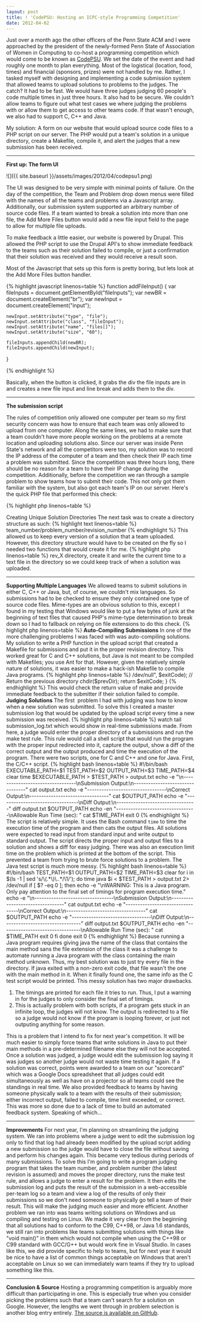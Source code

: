 ```yaml
---
layout: post
title: ! 'CodePSU: Hosting an ICPC-style Programming Competition'
date: 2012-04-02
---
```


Just over a month ago the other officers of the Penn State ACM and I were approached by the president of the newly-formed Penn State of Association of Women in Computing to co-host a programming competition which would come to be known as <a title="CodePSU" href="http://acm.psu.edu/codepsu">CodePSU</a>. We set the date of the event and had roughly one month to plan everything. Most of the logistical (location, food, times) and financial (sponsors, prizes) were not handled by me. Rather, I tasked myself with designing and implementing a code submission system that allowed teams to upload solutions to problems to the judges. The catch? It had to be fast. We would have three judges judging 60 people's code multiple times in just three hours. It also had to be secure. We couldn't allow teams to figure out what test cases we where judging the problems with or allow them to get access to other teams code. If that wasn't enough, we also had to support C, C++ and Java.

<!--more-->

My solution: A form on our website that would upload source code files to a PHP script on our server. The PHP would put a team's solution in a unique directory, create a Makefile, compile it, and alert the judges that a new submission has been received.

<hr />

<strong>First up: The form UI</strong>

![]({{ site.baseurl }}/assets/images/2012/04/codepsu1.png)


The UI was designed to be very simple with minimal points of failure. On the day of the competition, the Team and Problem drop down menus were filled with the names of all the teams and problems via a Javascript array. Additionally, our submission system supported an arbitrary number of source code files. If a team wanted to break a solution into more than one file, the Add More Files button would add a new file input field to the page to allow for multiple file uploads.

To make feedback a little easier, our website is powered by Drupal. This allowed the PHP script to use the Drupal API's to show immediate feedback to the teams such as their solution failed to compile, or just a confirmation that their solution was received and they would receive a result soon.

Most of the Javascript that sets up this form is pretty boring, but lets look at the Add More Files button handler.

{% highlight javascript linenos=table %}
function addFileInput() {
    var fileInputs = document.getElementById("fileInputs");
    var newBR = document.createElement("br");
    var newInput = document.createElement("input");

    newInput.setAttribute("type", "file");
    newInput.setAttribute("class", "fileInput");
    newInput.setAttribute("name", "files[]");
    newInput.setAttribute("size", "60");

    fileInputs.appendChild(newBR);
    fileInputs.appendChild(newInput);
}

{% endhighlight %}

Basically, when the button is clicked, it grabs the div the file inputs are in and creates a new file input and line break and adds them to the div.

<hr />

<strong>The submission script</strong>

The rules of competition only allowed one computer per team so my first security concern was how to ensure that each team was only allowed to upload from one computer. Along the same lines, we had to make sure that a team couldn't have more people working on the problems at a remote location and uploading solutions also. Since our server was inside Penn State's network and all the competitors were too, my solution was to record the IP address of the computer of a team and then check their IP each time a problem was submitted. Since the competition was three hours long, there should be no reason for a team to have their IP change during the competition. Additionally, before the competition we ran through a sample problem to show teams how to submit their code. This not only got them familiar with the system, but also got each team's IP on our server. Here's the quick PHP file that performed this check:


{% highlight php linenos=table %}
<?php
function isValidIP($remoteIP, $uploadDir, $teamName) {
    // Check if the team dir and make it if not
    if(!file_exists($uploadDir . $teamName)) {
        mkdir($uploadDir . $teamName, 0774);

        // If the team dir didn"t exist, write the IP to a file
        $ipFile = fopen($uploadDir . $teamName . "/" . "ip.txt", "w");
        fwrite($ipFile, $remoteIP);
        fclose($ipFile);

        return True;
    } else {
        // Read the IP and compare it to the current IP
        $ipFile = fopen($uploadDir . $teamName . "/ip.txt", "r");
        $ip = fread($ipFile, 100);

        return ($ip == $remoteIP);
    }
}

{% endhighlight %}


<strong>Creating Unique Solution Directories</strong>
The next task was to create a directory structure as such:

{% highlight text linenos=table %}
team_number/problem_number/revision_number

{% endhighlight %}

This allowed us to keep every version of a solution that a team uploaded. However, this directory structure would have to be created on the fly so I needed two functions that would create it for me.

{% highlight php linenos=table %}
<?php
function createProblemDir($uploadDir, $teamName, $problemNo) {
    // Check if the problem dir exists and make it if not
    if(!file_exists($uploadDir . $teamName . "/" . $problemNo)) {
        mkdir($uploadDir . $teamName . "/" . $problemNo, 0774);
    }
}

{% endhighlight %}


{% highlight php linenos=table %}
<?php
function createRevDir($uploadDir, $teamName, $problemNo) {
    // Find the highest revision dir
    $revNo = 0;
    while(file_exists($uploadDir . $teamName . "/" . $problemNo . "/rev_" . $revNo)) {
        $revNo++;
    }

    // Create a new revision dir
    mkdir($uploadDir . $teamName . "/" . $problemNo . "/rev_" . $revNo, 0774);

    // Put the upload time in the new revision dir
    $timeFile = fopen($uploadDir . $teamName . "/" . $problemNo . "/rev_" . $revNo . "/time.txt", "w");
    fwrite($timeFile, date("D, d M Y H:i:s T") . "\n");
    fclose($timeFile);

    return $revNo;
}

{% endhighlight %}

The team and problem directories are straightforward. As noted before, the IP address of the team is stored in a text file in their team directory. The revision directory is slightly more interesting. The function will find the first unused <code>rev_X</code> directory, create it and write the current time to a text file in the directory so we could keep track of when a solution was uploaded.

<hr />

<strong>Supporting Multiple Languages</strong>

We allowed teams to submit solutions in either C, C++ or Java, but, of course, we couldn't mix languages. So submissions had to be checked to ensure they only contained one type of source code files. Mime-types are an obvious solution to this, except I found in my testing that Windows would like to put a few bytes of junk at the beginning of text files that caused PHP's mime-type determination to break down so I had to fallback on relying on file extensions to do this check.


{% highlight php linenos=table %}
<?php
// Create a new array so we don't have to deal with mime-types
for($i=0; $i<count($_FILES["files"]["name"]); $i++) {
    if($_FILES["files"]["name"][$i] != "") {
        switch(end(explode(".", $_FILES["files"]["name"][$i]))) {
            case "c":
                array_push($types, "c");
                $lang = "c";
                break;
            case "h":
                array_push($types, "h");
                break;
            case "cpp":
                array_push($types, "cpp");
                $lang = "cpp";
                break;
            case "java":
                array_push($types, "java");
                $lang = "java";
                break;
            default:
                drupal_set_message("ERROR: " . $_FILES["files"]["name"][$i] . " ("
                                   . $_FILES["files"]["type"][$i] .
                                   ") is not a valid file type. All files must be .c, .cpp, " .
                                   ".h, or .java. Your submission was NOT received.", "error");
                return;
        }

        // Check for conflicting file types as we populate the new file type array
        for($j=0; $j<count($types); $j++) {
            if($types[$i] == "c") {
                if($types[$j] == "cpp" || $types[$j] == "java") {
                    drupal_set_message("ERROR: You uploaded source files from multiple languages. " .
                                       "Your submission was NOT received.", "error");
                    return;
                }
            } else if($types[$i] == "cpp") {
                if($types[$j] == "c" || $types[$j] == "java") {
                    drupal_set_message("ERROR: You uploaded source files from multiple languages. " .
                                      "Your submission was NOT received.", "error");
                    return;
                }
            } else if($types[$i] == "java") {
                if($types[$j] == "c" || $types[$j] == "cpp") {
                    drupal_set_message("ERROR: You uploaded source files from multiple languages. " .
                                       "Your submission was NOT received.", "error");
                    return;
                }
            }
        }
    }
}

{% endhighlight %}


Commented out is the remnants from the mime-type switch in case I ever wanted to give them another go. Other than that, it copies the uploaded files into a new file types array and checks each file's file type against the other file types in the array. If there's a problem, we use the Drupal API to show an error message.

<hr />

<strong>Auto-Compiling Submissions</strong>

In one of the more challenging problems I was faced with was auto-compiling solutions. My solution to write a PHP function in the upload script that created a Makefile for submissions and put it in the proper revision directory. This worked great for C and C++ solutions, but Java is not meant to be compiled with Makefiles; you use Ant for that. However, given the relatively simple nature of solutions, it was easier to make a hack-ish Makefile to compile Java programs.


{% highlight php linenos=table %}
<?php
function createMakefile($uploadDir, $teamName, $problemNo, $revNo, $testsDir, $lang) {
    switch($lang) {
        case "c":
        case "cpp":
            $makefile = fopen($uploadDir . $teamName . "/" . $problemNo . "/rev_" . $revNo . "/Makefile", "w");

            // Use bash
            fwrite($makefile, "SHELL := /bin/bash\n");

            // Write the compiler
            if($lang == "c") {
                fwrite($makefile, "CC=gcc -std=c99\n");
            } else {
                fwrite($makefile, "CC=g++ -std=c++98\n");
            }

            // Exec file
            fwrite($makefile, "EXECUTABLE=output\n");

            // Cflags
            fwrite($makefile, "CFLAGS=-O2\n");

            // Source files
            fwrite($makefile, "SRC=$(wildcard *." . $lang . ")\n\n");

            // All rule
            fwrite($makefile, "all:\n\t\$(CC) -o \$(EXECUTABLE) \$(CFLAGS) \$(SRC)\n\n");

            // Test rule
            fwrite($makefile, "test:\n\t../../../../scripts/test_c.sh " .
                              $uploadDir . $teamName . "/" . $problemNo . "/rev_" . $revNo . "/$(EXECUTABLE) " .
                              $testsDir . $problemNo . "_input.txt " .
                              $testsDir . $problemNo . "_output.txt " .
                              $testsDir . $problemNo . "_time.txt\n");

            // Clean rule
            fwrite($makefile, "clean:\n\trm \$(EXECUTABLE)\n");

            fclose($makefile);
            break;
        case "java":
            $makefile = fopen($uploadDir . $teamName . "/" . $problemNo . "/rev_" . $revNo . "/Makefile", "w");

            // Compiler to use
            fwrite($makefile, "CC=javac\n");

            // Source files
            fwrite($makefile, "SRC=$(wildcard *." . $lang . ")\n\n");

            // All rule
            fwrite($makefile, "all:\n\t\$(CC) \$(SRC)\n\n");

            // Test rule
            fwrite($makefile, "test:\n\t../../../../scripts/test_java.sh " .
                              $testsDir . $problemNo . "_input.txt " .
                              $testsDir . $problemNo . "_output.txt " .
		              $testsDir . $problemNo . "_time.txt\n");

            fclose($makefile);
        default:
    }
}

{% endhighlight %}


This created Makefiles such as:

{% highlight makefile linenos=table %}
SHELL := /bin/bash
CC=g++ -std=c++98
EXECUTABLE=output
CFLAGS=-O2
SRC=$(wildcard *.cpp)

all:
	$(CC) -o $(EXECUTABLE) $(CFLAGS) $(SRC)

test:
	../../../../scripts/test_c.sh /var/www/codepsu_submissions/submissions/team_10/p_0/rev_0/$(EXECUTABLE) \
	/var/www/codepsu_submissions/tests/p_0_input.txt /var/www/codepsu_submissions/tests/p_0_output.txt \
	/var/www/codepsu_submissions/tests/p_0_time.txt
clean:
	rm $(EXECUTABLE)

{% endhighlight %}

This is, of course, a C++ submission. After this was created, the upload script would enter the revision directory and run the all rule to compile the solution.

{% highlight php linenos=table %}
<?php
function compileUpload($uploadDir, $teamName, $problemNo, $revNo) {
    // Save the current directory
    $prevDir = getcwd();

    // Go to the problem just submitted and compile it
    chdir($uploadDir . $teamName . "/" . $problemNo . "/rev_" . $revNo);
    system("make > /dev/null", $exitCode);

    // Return the previous directory
    chdir($prevDir);

    return $exitCode;
}

{% endhighlight %}


This would check the return value of make and provide immediate feedback to the submitter if their solution failed to compile.

<strong>Judging Solutions</strong>
The first  problem I had with judging was how to know when a new solution was submitted. To solve this I created a master submission log that would be updated by the upload script every time a new submission was received.


{% highlight php linenos=table %}
<?php
function updateSubmissionLog($uploadDir, $teamName, $problemNo, $revNo, $remoteIP, $compile) {
    $subLog = fopen($uploadDir . "submission_log.txt", "a");
    fwrite($subLog, $teamName . " (" . $remoteIP . ") submitted problem " . $problemNo .
           " (revision " . $revNo . ") at " . date("H:i:s") . (($compile != 0) ? " WARNING: FAILED TO COMPILE" : "")
           . "\n");
    fclose($subLog);
}

{% endhighlight %}


The log would contain the team number, problem number, revision number, time of submission, IP address, and a warning if the solution failed to compile. Even though a solution with an invalid IP would not be uploaded, I wanted to create a comprehensive log of as much info as possible in case we needed to resolve a tie or any type of cheating. The created log looked something like this:


{% highlight text linenos=table %}
team_11 (XXX.XXX.XXX.XXX) submitted problem p_0 (revision 0) at 14:43:29
team_18 (XXX.XXX.XXX.XXX) submitted problem p_0 (revision 0) at 14:43:36
team_14 (XXX.XXX.XXX.XXX) submitted problem p_0 (revision 0) at 14:43:40
team_2 (XXX.XXX.XXX.XXX) submitted problem p_0 (revision 0) at 14:44:04 WARNING: FAILED TO COMPILE

{% endhighlight %}

With the IP's removed, of course. Each of our judges would have a terminal open running the command <code>watch tail submission_log.txt</code> which would show in real-time submissions made. From here, a judge would enter the proper directory of a submissions and run the make test rule. This rule would call a shell script that would run the program with the proper input redirected into it, capture the output, show a diff of the correct output and the output produced and time the execution of the program. There were two scripts, one for C and C++ and one for Java. First, the C/C++ script.


{% highlight bash linenos=table %}
#!/bin/bash

EXECUTABLE_PATH=$1
TEST_PATH=$2
OUTPUT_PATH=$3
TIME_PATH=$4

clear
time $EXECUTABLE_PATH > $TEST_PATH > output.txt

echo -e "\n---------------------------------\nSubmission Output:\n---------------------------------"
cat output.txt
echo -e "---------------------------------\nCorrect Output:\n---------------------------------"
cat $OUTPUT_PATH
echo -e "---------------------------------\nDiff Output:\n---------------------------------"
diff output.txt $OUTPUT_PATH
echo -en "---------------------------------\nAllowable Run Time (sec): "
cat $TIME_PATH

exit 0

{% endhighlight %}

The script is relatively simple. It uses the Bash command <code>time</code> to time the execution time of the program and then cats the output files. All solutions were expected to read input from standard input and write output to standard output. The script directs the proper input and output files to a solution and shows a diff for easy judging. There was also an execution limit time on the problem which is printed at the bottom of the script. This prevented a team from trying to brute force solutions to a problem.

The Java test script is much more messy.

{% highlight bash linenos=table %}
#!/bin/bash

TEST_PATH=$1
OUTPUT_PATH=$2
TIME_PATH=$3

clear

for i in $(ls -1 | sed 's/\(.*\)\..*/\1/'); do
   time java $i < $TEST_PATH > output.txt 2> /dev/null

   if [ $? -eq 0 ]; then
      echo -e "\nWARNING: This is a Java program. Only pay attention to the final set of timings for program execution time."
      echo -e "\n---------------------------------\nSubmission Output:\n---------------------------------"
      cat output.txt
      echo -e "---------------------------------\nCorrect Output:\n---------------------------------"
      cat $OUTPUT_PATH
      echo -e "---------------------------------\nDiff Output:\n---------------------------------"
      diff output.txt $OUTPUT_PATH
      echo -en "---------------------------------\nAllowable Run Time (sec): "
      cat $TIME_PATH

      exit 0
   fi
done

exit 0

{% endhighlight %}

Because running a Java program requires giving java the name of the class that contains the main method sans the file extension of the class it was a challenge to automate running a Java program with the class containing the main method unknown. Thus, my best solution was to just try every file in the directory. If java exited with a non-zero exit code, that file wasn't the one with the main method in it. When it finally found one, the same info as the C test script would be printed.

This messy solution has two major drawbacks.
<ol>
<li>The timings are printed for each file it tries to run. Thus, I put a warning in for the judges to only consider the final set of timings.</li>
<li>This is actually problem with both scripts, if a program gets stuck in an infinite loop, the judges will not know. The output is redirected to a file so a judge would not know if the program is looping forever, or just not outputing anything for some reason.</li>
</ol>

This is a problem that I intend to fix for next year's competition. It will be much easier to simply force teams that write solutions in Java to put their main methods in a pre-determined filename else they will not be accepted.

Once a solution was judged, a judge would edit the submission log saying it was judges so another judge would not waste time testing it again. If a solution was correct, points were awarded to a team on our "scorecard" which was a Google Docs spreadsheet that all judges could edit simultaneously as well as have on a projector so all teams could see the standings in real time. We also provided feedback to teams by having someone physically walk to a team with the results of their submission; either incorrect output, failed to compile, time limit exceeded, or correct. This was more so done due to a lack of time to build an automated feedback system. Speaking of which...

<hr />

<strong>Improvements</strong>

For next year, I'm planning on streamlining the judging system. We ran into problems where a judge went to edit the submission log only to find that log had already been modified by the upload script adding a new submission so the judge would have to close the file without saving and perform his changes again. This became very tedious during periods of many submissions. To solve this I'm going to write a program judging program that takes the team number, and problem number (the latest revision is assumed) and moves the proper directory, runs the make test rule, and allows a judge to enter a result for the problem. It then edits the submission log and puts the result of the submission in a web-accessible per-team log so a team and view a log of the results of only their submissions so we don't need someone to physically go tell a team of their result. This will make the judging much easier and more efficient.

Another problem we ran into was teams writing solutions on Windows and us compiling and testing on Linux. We made it very clear from the beginning that all solutions had to conform to the C99, C++98, or Java 1.6 standards, we still ran into problems like teams submitting solutions with things like "void main()" in them which would not compile when using the C++98 or C99 standard with GCC/G++ but would work fine in Visual Studio. In cases like this, we did provide specific to help to teams, but for next year it would be nice to have a list of common things acceptable on Windows that aren't acceptable on Linux so we can immediately warn teams if they try to upload something like this.

<hr />

<strong>Conclusion &amp; Source</strong>

Hosting a programming competition is arguably more difficult than participating in one. This is especially true when you consider picking the problems such that a team can't search for a solution on Google. However, the lengths we went through in problem selection is another blog entry entirely.

<a href="https://github.com/shanet/CodePSU">The source is available on GitHub</a>.
